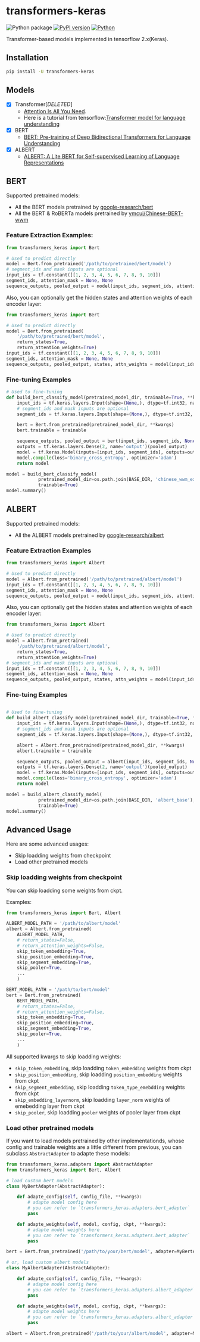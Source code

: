 # transformers-keras

![Python package](https://github.com/luozhouyang/transformers-keras/workflows/Python%20package/badge.svg)
[![PyPI version](https://badge.fury.io/py/transformers-keras.svg)](https://badge.fury.io/py/transformers-keras)
[![Python](https://img.shields.io/pypi/pyversions/transformers-keras.svg?style=plastic)](https://badge.fury.io/py/transformers-keras)

Transformer-based models implemented in tensorflow 2.x(Keras).

## Installation

```bash
pip install -U transformers-keras
```

## Models

- [x] Transformer[*DELETED*]
  * [Attention Is All You Need](https://arxiv.org/abs/1706.03762). 
  * Here is a tutorial from tensorflow:[Transformer model for language understanding](https://www.tensorflow.org/beta/tutorials/text/transformer)
- [x] BERT
  * [BERT: Pre-training of Deep Bidirectional Transformers for Language Understanding](https://arxiv.org/abs/1810.04805)
- [x] ALBERT
  * [ALBERT: A Lite BERT for Self-supervised Learning of Language Representations](https://arxiv.org/abs/1909.11942)


## BERT

Supported pretrained models:

* All the BERT models pretrained by [google-research/bert](https://github.com/google-research/bert)
* All the BERT & RoBERTa models pretrained by [ymcui/Chinese-BERT-wwm](https://github.com/ymcui/Chinese-BERT-wwm)

### Feature Extraction Examples:

```python
from transformers_keras import Bert

# Used to predict directly
model = Bert.from_pretrained('/path/to/pretrained/bert/model')
# segment_ids and mask inputs are optional
input_ids = tf.constant([[1, 2, 3, 4, 5, 6, 7, 8, 9, 10]])
segment_ids, attention_mask = None, None
sequence_outputs, pooled_output = model(input_ids, segment_ids, attention_mask, training=False)

```

Also, you can optionally get the hidden states and attention weights of each encoder layer:

```python
from transformers_keras import Bert

# Used to predict directly
model = Bert.from_pretrained(
    '/path/to/pretrained/bert/model', 
    return_states=True, 
    return_attention_weights=True)
input_ids = tf.constant([[1, 2, 3, 4, 5, 6, 7, 8, 9, 10]])
segment_ids, attention_mask = None, None
sequence_outputs, pooled_output, states, attn_weights = model(input_ids, segment_ids, attention_mask, training=False)

```

### Fine-tuning Examples

```python
# Used to fine-tuning
def build_bert_classify_model(pretrained_model_dir, trainable=True, **kwargs):
    input_ids = tf.keras.layers.Input(shape=(None,), dtype=tf.int32, name='input_ids')
    # segment_ids and mask inputs are optional
    segment_ids = tf.keras.layers.Input(shape=(None,), dtype=tf.int32, name='segment_ids')

    bert = Bert.from_pretrained(pretrained_model_dir, **kwargs)
    bert.trainable = trainable

    sequence_outputs, pooled_output = bert(input_ids, segment_ids, None)
    outputs = tf.keras.layers.Dense(2, name='output')(pooled_output)
    model = tf.keras.Model(inputs=[input_ids, segment_ids], outputs=outputs)
    model.compile(loss='binary_cross_entropy', optimizer='adam')
    return model

model = build_bert_classify_model(
            pretrained_model_dir=os.path.join(BASE_DIR, 'chinese_wwm_ext_L-12_H-768_A-12'),
            trainable=True)
model.summary()
```


## ALBERT

Supported pretrained models:

* All the ALBERT models pretrained by [google-research/albert](https://github.com/google-research/albert)

### Feature Extraction Examples

```python
from transformers_keras import Albert

# Used to predict directly
model = Albert.from_pretrained('/path/to/pretrained/albert/model')
input_ids = tf.constant([[1, 2, 3, 4, 5, 6, 7, 8, 9, 10]])
segment_ids, attention_mask = None, None
sequence_outputs, pooled_output = model(input_ids, segment_ids, attention_mask, training=False)
```

Also, you can optionally get the hidden states and attention weights of each encoder layer:

```python
from transformers_keras import Albert

# Used to predict directly
model = Albert.from_pretrained(
    '/path/to/pretrained/albert/model', 
    return_states=True, 
    return_attention_weights=True)
# segment_ids and mask inputs are optional
input_ids = tf.constant([[1, 2, 3, 4, 5, 6, 7, 8, 9, 10]])
segment_ids, attention_mask = None, None
sequence_outputs, pooled_output, states, attn_weights = model(input_ids, segment_ids, mask, training=False)
```

### Fine-tuing Examples

```python

# Used to fine-tuning 
def build_albert_classify_model(pretrained_model_dir, trainable=True, **kwargs):
    input_ids = tf.keras.layers.Input(shape=(None,), dtype=tf.int32, name='input_ids')
    # segment_ids and mask inputs are optional
    segment_ids = tf.keras.layers.Input(shape=(None,), dtype=tf.int32, name='segment_ids')

    albert = Albert.from_pretrained(pretrained_model_dir, **kwargs)
    albert.trainable = trainable

    sequence_outputs, pooled_output = albert(input_ids, segment_ids, None)
    outputs = tf.keras.layers.Dense(2, name='output')(pooled_output)
    model = tf.keras.Model(inputs=[input_ids, segment_ids], outputs=outputs)
    model.compile(loss='binary_cross_entropy', optimizer='adam')
    return model

model = build_albert_classify_model(
            pretrained_model_dir=os.path.join(BASE_DIR, 'albert_base'),
            trainable=True)
model.summary()
```

## Advanced Usage

Here are some advanced usages:

* Skip loadding weights from checkpoint
* Load other pretrained models

### Skip loadding weights from checkpoint

You can skip loadding some weights from ckpt.

Examples:

```python
from transformers_keras import Bert, Albert

ALBERT_MODEL_PATH = '/path/to/albert/model'
albert = Albert.from_pretrained(
    ALBERT_MODEL_PATH,
    # return_states=False,
    # return_attention_weights=False,
    skip_token_embedding=True,
    skip_position_embedding=True,
    skip_segment_embedding=True,
    skip_pooler=True,
    ...
    )

BERT_MODEL_PATH = '/path/to/bert/model'
bert = Bert.from_pretrained(
    BERT_MODEL_PATH,
    # return_states=False,
    # return_attention_weights=False,
    skip_token_embedding=True,
    skip_position_embedding=True,
    skip_segment_embedding=True,
    skip_pooler=True,
    ...
    )
```

All supported kwargs to skip loadding weights:

* `skip_token_embedding`, skip loadding `token_embedding` weights from ckpt
* `skip_position_embedding`, skip loadding `position_embedding` weights from ckpt
* `skip_segment_embedding`, skip loadding `token_type_emebdding` weights from ckpt
* `skip_embedding_layernorm`, skip loadding `layer_norm` weights of emebedding layer from ckpt
* `skip_pooler`, skip loadding `pooler` weights of pooler layer from ckpt



### Load other pretrained models

If you want to load models pretrained by other implementationds, whose config and trainable weights are a little different from previous, you can subclass `AbstractAdapter` to adapte these models:

```python
from transformers_keras.adapters import AbstractAdapter
from transformers_keras import Bert, Albert

# load custom bert models
class MyBertAdapter(AbstractAdapter):

    def adapte_config(self, config_file, **kwargs):
        # adapte model config here
        # you can refer to `transformers_keras.adapters.bert_adapter`
        pass

    def adapte_weights(self, model, config, ckpt, **kwargs):
        # adapte model weights here
        # you can refer to `transformers_keras.adapters.bert_adapter`
        pass

bert = Bert.from_pretrained('/path/to/your/bert/model', adapter=MyBertAdapter())

# or, load custom albert models
class MyAlbertAdapter(AbstractAdapter):

    def adapte_config(self, config_file, **kwargs):
        # adapte model config here
        # you can refer to `transformers_keras.adapters.albert_adapter`
        pass

    def adapte_weights(self, model, config, ckpt, **kwargs):
        # adapte model weights here
        # you can refer to `transformers_keras.adapters.albert_adapter`
        pass

albert = Albert.from_pretrained('/path/to/your/albert/model', adapter=MyAlbertAdapter())
```
